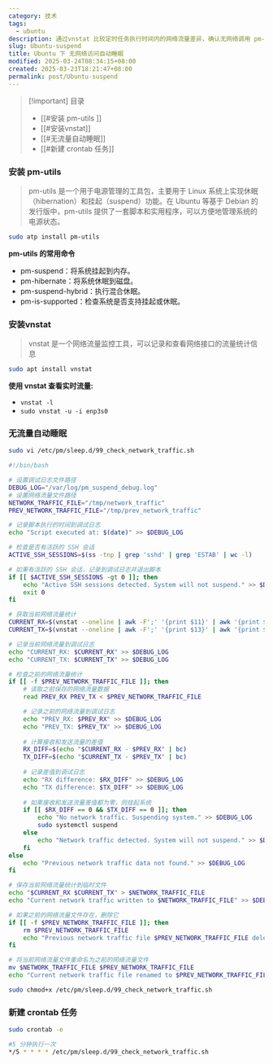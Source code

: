 ```yaml
---
category: 技术
tags:
  - ubuntu
description: 通过vnstat 比较定时任务执行时间内的网络流量差异，确认无网络调用 pm-utils 的工具，实现自动睡眠
slug: Ubuntu-suspend
title: Ubuntu 下 无网络访问自动睡眠
modified: 2025-03-24T08:34:15+08:00
created: 2025-03-23T18:21:47+08:00
permalink: post/Ubuntu-suspend
---
```

> [!important] 目录
> 
> - [[#安装 pm-utils ]]
> - [[#安装vnstat]]
> - [[#无流量自动睡眠]]
> - [[#新建 crontab 任务]]

### 安装 pm-utils

> pm-utils 是一个用于电源管理的工具包，主要用于 Linux 系统上实现休眠（hibernation）和挂起（suspend）功能。在 Ubuntu 等基于 Debian 的发行版中，pm-utils 提供了一套脚本和实用程序，可以方便地管理系统的电源状态。

```Bash
sudo atp install pm-utils 
```

**pm-utils 的常用命令**

- pm-suspend：将系统挂起到内存。
- pm-hibernate：将系统休眠到磁盘。
- pm-suspend-hybrid：执行混合休眠。
- pm-is-supported：检查系统是否支持挂起或休眠。

### 安装vnstat

> vnstat 是一个网络流量监控工具，可以记录和查看网络接口的流量统计信息

```Bash
sudo apt install vnstat
```

**使用 vnstat 查看实时流量:**

- `vnstat -l`
- `sudo vnstat -u -i enp3s0`

### 无流量自动睡眠

```Bash
sudo vi /etc/pm/sleep.d/99_check_network_traffic.sh
```

```Bash
#!/bin/bash

# 设置调试日志文件路径
DEBUG_LOG="/var/log/pm_suspend_debug.log"
# 设置网络流量文件路径
NETWORK_TRAFFIC_FILE="/tmp/network_traffic"
PREV_NETWORK_TRAFFIC_FILE="/tmp/prev_network_traffic"

# 记录脚本执行的时间到调试日志
echo "Script executed at: $(date)" >> $DEBUG_LOG

# 检查是否有活跃的 SSH 会话
ACTIVE_SSH_SESSIONS=$(ss -tnp | grep 'sshd' | grep 'ESTAB' | wc -l)

# 如果有活跃的 SSH 会话，记录到调试日志并退出脚本
if [[ $ACTIVE_SSH_SESSIONS -gt 0 ]]; then
    echo "Active SSH sessions detected. System will not suspend." >> $DEBUG_LOG
    exit 0
fi

# 获取当前网络流量统计
CURRENT_RX=$(vnstat --oneline | awk -F';' '{print $11}' | awk '{print $1}')
CURRENT_TX=$(vnstat --oneline | awk -F';' '{print $13}' | awk '{print $1}')

# 记录当前网络流量到调试日志
echo "CURRENT_RX: $CURRENT_RX" >> $DEBUG_LOG
echo "CURRENT_TX: $CURRENT_TX" >> $DEBUG_LOG

# 检查之前的网络流量统计
if [[ -f $PREV_NETWORK_TRAFFIC_FILE ]]; then
    # 读取之前保存的网络流量数据
    read PREV_RX PREV_TX < $PREV_NETWORK_TRAFFIC_FILE

    # 记录之前的网络流量到调试日志
    echo "PREV_RX: $PREV_RX" >> $DEBUG_LOG
    echo "PREV_TX: $PREV_TX" >> $DEBUG_LOG
    
    # 计算接收和发送流量的差值
    RX_DIFF=$(echo "$CURRENT_RX - $PREV_RX" | bc)
    TX_DIFF=$(echo "$CURRENT_TX - $PREV_TX" | bc)
    
    # 记录差值到调试日志
    echo "RX difference: $RX_DIFF" >> $DEBUG_LOG
    echo "TX difference: $TX_DIFF" >> $DEBUG_LOG
    
    # 如果接收和发送流量差值都为零，则挂起系统
    if [[ $RX_DIFF == 0 && $TX_DIFF == 0 ]]; then
        echo "No network traffic. Suspending system." >> $DEBUG_LOG
        sudo systemctl suspend
    else
        echo "Network traffic detected. System will not suspend." >> $DEBUG_LOG
    fi
else
    echo "Previous network traffic data not found." >> $DEBUG_LOG
fi

# 保存当前网络流量统计到临时文件
echo "$CURRENT_RX $CURRENT_TX" > $NETWORK_TRAFFIC_FILE
echo "Current network traffic written to $NETWORK_TRAFFIC_FILE" >> $DEBUG_LOG

# 如果之前的网络流量文件存在，删除它
if [[ -f $PREV_NETWORK_TRAFFIC_FILE ]]; then
    rm $PREV_NETWORK_TRAFFIC_FILE
    echo "Previous network traffic file $PREV_NETWORK_TRAFFIC_FILE deleted" >> $DEBUG_LOG
fi

# 将当前网络流量文件重命名为之前的网络流量文件
mv $NETWORK_TRAFFIC_FILE $PREV_NETWORK_TRAFFIC_FILE
echo "Current network traffic file renamed to $PREV_NETWORK_TRAFFIC_FILE" >> $DEBUG_LOG
```

  

```Bash
sudo chmod+x /etc/pm/sleep.d/99_check_network_traffic.sh
```

### 新建 crontab 任务

```Bash
sudo crontab -e

#5 分钟执行一次
*/5 * * * * /etc/pm/sleep.d/99_check_network_traffic.sh
```

  

###